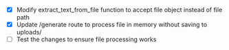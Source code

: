 - [x] Modify extract_text_from_file function to accept file object instead of file path
- [x] Update /generate route to process file in memory without saving to uploads/
- [ ] Test the changes to ensure file processing works
